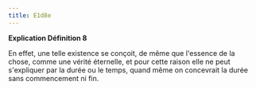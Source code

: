 ```yaml
---
title: E1d8e
---
```


**Explication Définition 8**

En effet, une telle existence se conçoit, de même que l'essence de la chose, comme une vérité éternelle, et pour cette raison elle ne peut s'expliquer par la durée ou le temps, quand même on concevrait la durée sans commencement ni fin.